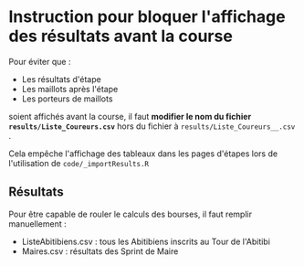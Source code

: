 # Instruction pour bloquer l'affichage des résultats avant la course

Pour éviter que :

- Les résultats d'étape
- Les maillots après l'étape
- Les porteurs de maillots

soient affichés avant la course, il faut **modifier le nom du fichier `results/Liste_Coureurs.csv`** hors du fichier à `results/Liste_Coureurs__.csv` .

Cela empêche l'affichage des tableaux dans les pages d'étapes lors de l'utilisation de `code/_importResults.R`


## Résultats

Pour être capable de rouler le calculs des bourses, il faut remplir manuellement :

- ListeAbitibiens.csv : tous les Abitibiens inscrits au Tour de l'Abitibi 
- Maires.csv : résultats des Sprint de Maire
